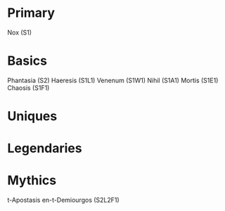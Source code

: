 # Primary
Nox (S1)
# Basics
Phantasia (S2)
Haeresis (S1L1)
Venenum (S1W1)
Nihil (S1A1)
Mortis (S1E1)
Chaosis (S1F1)
# Uniques

# Legendaries

# Mythics
t-Apostasis en-t-Demiourgos (S2L2F1)